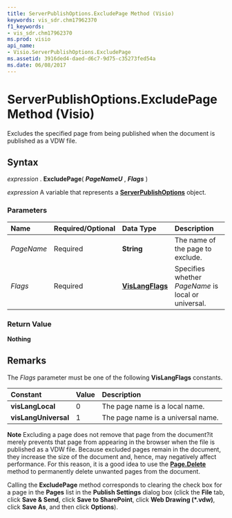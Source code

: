 ```yaml
---
title: ServerPublishOptions.ExcludePage Method (Visio)
keywords: vis_sdr.chm17962370
f1_keywords:
- vis_sdr.chm17962370
ms.prod: visio
api_name:
- Visio.ServerPublishOptions.ExcludePage
ms.assetid: 3916ded4-daed-d6c7-9d75-c35273fed54a
ms.date: 06/08/2017
---
```



# ServerPublishOptions.ExcludePage Method (Visio)

Excludes the specified page from being published when the document is published as a VDW file.


## Syntax

 _expression_ . **ExcludePage**( **_PageNameU_** , **_Flags_** )

 _expression_ A variable that represents a **[ServerPublishOptions](serverpublishoptions-object-visio.md)** object.


### Parameters



|**Name**|**Required/Optional**|**Data Type**|**Description**|
|:-----|:-----|:-----|:-----|
| _PageName_|Required| **String**|The name of the page to exclude.|
| _Flags_|Required| **[VisLangFlags](vislangflags-enumeration-visio.md)**|Specifies whether  _PageName_ is local or universal.|

### Return Value

 **Nothing**


## Remarks

The  _Flags_ parameter must be one of the following **VisLangFlags** constants.



|**Constant**|**Value**|**Description**|
|:-----|:-----|:-----|
| **visLangLocal**|0|The page name is a local name.|
| **visLangUniversal**|1|The page name is a universal name.|

 **Note**  Excluding a page does not remove that page from the document?it merely prevents that page from appearing in the browser when the file is published as a VDW file. Because excluded pages remain in the document, they increase the size of the document and, hence, may negatively affect performance. For this reason, it is a good idea to use the  **[Page.Delete](page-delete-method-visio.md)** method to permanently delete unwanted pages from the document.

Calling the  **ExcludePage** method corresponds to clearing the check box for a page in the **Pages** list in the **Publish Settings** dialog box (click the **File** tab, click **Save & Send**, click  **Save to SharePoint**, click  **Web Drawing (*.vdw)**, click  **Save As**, and then click  **Options**).


